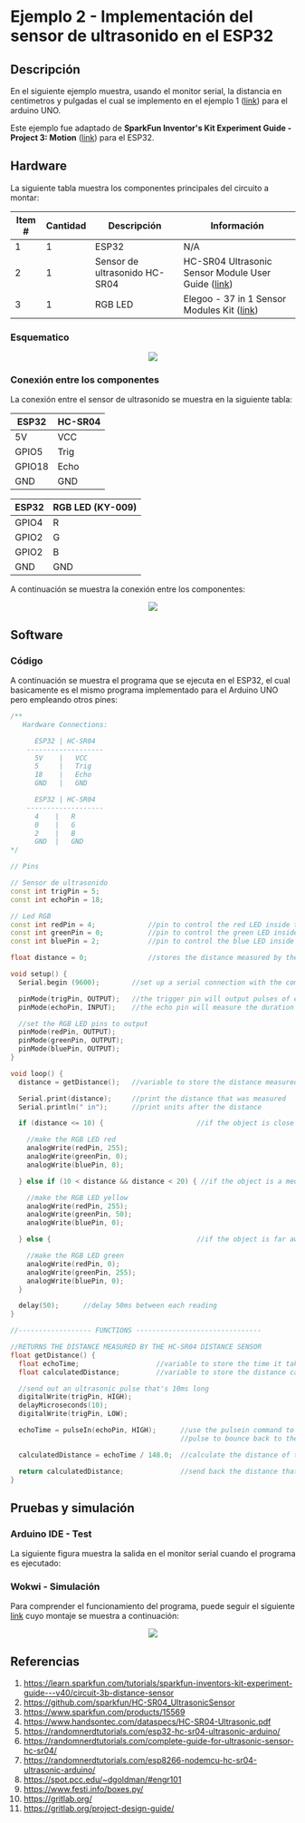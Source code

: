 # Ejemplo 2 - Implementación del sensor de ultrasonido en el ESP32

## Descripción

En el siguiente ejemplo muestra, usando el monitor serial, la distancia en centimetros y pulgadas el cual se implemento en el ejemplo 1 ([link](../arduino/README.md)) para el arduino UNO.

Este ejemplo fue adaptado de  **SparkFun Inventor's Kit Experiment Guide - Project 3: Motion** ([link](https://learn.sparkfun.com/tutorials/sparkfun-inventors-kit-experiment-guide---v40/project-3-motion)) para el ESP32.

## Hardware

La siguiente tabla muestra los componentes principales del circuito a montar:


| Item # | Cantidad | Descripción    | Información |
| ------ | -------- | -------------- | ----------- |
| 1      | 1        | ESP32          | N/A         |
| 2      | 1        | Sensor de ultrasonido HC-SR04  | HC-SR04 Ultrasonic Sensor Module User Guide ([link](https://www.handsontec.com/dataspecs/HC-SR04-Ultrasonic.pdf)) |
| 3      | 1        | RGB LED  | Elegoo - 37 in 1 Sensor Modules Kit ([link](https://www.elegoo.com/products/elegoo-37-in-1-sensor-kit)) |

### Esquematico

<p align="center">
  <img src="esp32_ultrasonido2_sch.png">
</p>

### Conexión entre los componentes

La conexión entre el sensor de ultrasonido se muestra en la siguiente tabla:


|ESP32|HC-SR04|
|---|---|
|5V|VCC|
|GPIO5|Trig|
|GPIO18|Echo|
|GND|GND|


|ESP32|RGB LED (KY-009)|
|---|---|
|GPIO4|R|
|GPIO2|G|
|GPIO2|B|
|GND|GND|


A continuación se muestra la conexión entre los componentes:

<p align="center">
  <img src="esp32_ultrasonido2_bb.png">
</p>

## Software

### Código

A continuación se muestra el programa que se ejecuta en el ESP32, el cual basicamente es el mismo programa implementado para el Arduino UNO pero empleando otros pines:

```ino
/**
   Hardware Connections:

      ESP32 | HC-SR04
    -------------------
      5V    |   VCC
      5     |   Trig
      18    |   Echo
      GND   |   GND

      ESP32 | HC-SR04
    -------------------
      4    |   R
      0    |   G
      2    |   B
      GND  |   GND
*/

// Pins

// Sensor de ultrasonido
const int trigPin = 5;
const int echoPin = 18;

// Led RGB
const int redPin = 4;             //pin to control the red LED inside the RGB LED
const int greenPin = 0;           //pin to control the green LED inside the RGB LED
const int bluePin = 2;            //pin to control the blue LED inside the RGB LED

float distance = 0;               //stores the distance measured by the distance sensor

void setup() {
  Serial.begin (9600);        //set up a serial connection with the computer

  pinMode(trigPin, OUTPUT);   //the trigger pin will output pulses of electricity
  pinMode(echoPin, INPUT);    //the echo pin will measure the duration of pulses coming back from the distance sensor

  //set the RGB LED pins to output
  pinMode(redPin, OUTPUT);
  pinMode(greenPin, OUTPUT);
  pinMode(bluePin, OUTPUT);
}

void loop() {
  distance = getDistance();   //variable to store the distance measured by the sensor

  Serial.print(distance);     //print the distance that was measured
  Serial.println(" in");      //print units after the distance

  if (distance <= 10) {                       //if the object is close

    //make the RGB LED red
    analogWrite(redPin, 255);
    analogWrite(greenPin, 0);
    analogWrite(bluePin, 0);

  } else if (10 < distance && distance < 20) { //if the object is a medium distance

    //make the RGB LED yellow
    analogWrite(redPin, 255);
    analogWrite(greenPin, 50);
    analogWrite(bluePin, 0);

  } else {                                    //if the object is far away

    //make the RGB LED green
    analogWrite(redPin, 0);
    analogWrite(greenPin, 255);
    analogWrite(bluePin, 0);
  }

  delay(50);      //delay 50ms between each reading
}

//------------------ FUNCTIONS -------------------------------

//RETURNS THE DISTANCE MEASURED BY THE HC-SR04 DISTANCE SENSOR
float getDistance() {
  float echoTime;                   //variable to store the time it takes for a ping to bounce off an object
  float calculatedDistance;         //variable to store the distance calculated from the echo time

  //send out an ultrasonic pulse that's 10ms long
  digitalWrite(trigPin, HIGH);
  delayMicroseconds(10);
  digitalWrite(trigPin, LOW);

  echoTime = pulseIn(echoPin, HIGH);      //use the pulsein command to see how long it takes for the
                                          //pulse to bounce back to the sensor

  calculatedDistance = echoTime / 148.0;  //calculate the distance of the object that reflected the pulse (half the bounce time multiplied by the speed of sound)

  return calculatedDistance;              //send back the distance that was calculated
}
```

## Pruebas y simulación

### Arduino IDE - Test

La siguiente figura muestra la salida en el monitor serial cuando el programa es ejecutado:

<!--

<p align="center">
  <img src="ultrasonido_esp32_serial.png">
</p>
-->

### Wokwi - Simulación

Para comprender el funcionamiento del programa, puede seguir el siguiente [link](https://wokwi.com/projects/391350736522728449) cuyo montaje se muestra a continuación:

<p align="center">
  <img src="esp32-ultrasonido_sim2.png">
</p>

## Referencias
1. https://learn.sparkfun.com/tutorials/sparkfun-inventors-kit-experiment-guide---v40/circuit-3b-distance-sensor
2. https://github.com/sparkfun/HC-SR04_UltrasonicSensor
3. https://www.sparkfun.com/products/15569
4. https://www.handsontec.com/dataspecs/HC-SR04-Ultrasonic.pdf
5. https://randomnerdtutorials.com/esp32-hc-sr04-ultrasonic-arduino/
6. https://randomnerdtutorials.com/complete-guide-for-ultrasonic-sensor-hc-sr04/
7. https://randomnerdtutorials.com/esp8266-nodemcu-hc-sr04-ultrasonic-arduino/
8. https://spot.pcc.edu/~dgoldman/#engr101
9. https://www.festi.info/boxes.py/
10. https://gritlab.org/
11. https://gritlab.org/project-design-guide/